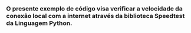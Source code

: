 ### O presente exemplo de código visa verificar a velocidade da conexão local com a internet através da biblioteca Speedtest da Linguagem Python.
